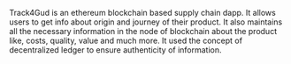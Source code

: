 Track4Gud is an ethereum blockchain based supply chain dapp. It allows users to get info about origin and journey of their product. It also maintains all the necessary information in the node of blockchain about the product like, costs, quality, value and much more. It used the concept of decentralized ledger to ensure authenticity of information.
